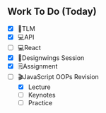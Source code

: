 ## Work To Do (Today)
- [x] 📖TLM 
- [x] 💻API 
- [ ] 💻React
- [x] 🎨Designwings Session
- [x] 🗒️Assignment 
- [ ] 🎬JavaScript OOPs Revision
  - [x] Lecture
  - [ ] Keynotes
  - [ ] Practice
